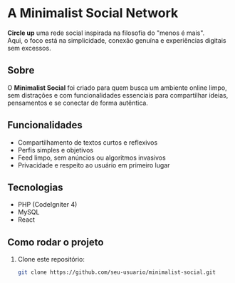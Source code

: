 # A Minimalist Social Network

**Circle up** uma rede social inspirada na filosofia do "menos é mais".  
Aqui, o foco está na simplicidade, conexão genuína e experiências digitais sem excessos.

## Sobre

O **Minimalist Social** foi criado para quem busca um ambiente online limpo, sem distrações e com funcionalidades essenciais para compartilhar ideias, pensamentos e se conectar de forma autêntica.

## Funcionalidades

- Compartilhamento de textos curtos e reflexivos
- Perfis simples e objetivos
- Feed limpo, sem anúncios ou algoritmos invasivos
- Privacidade e respeito ao usuário em primeiro lugar

## Tecnologias

- PHP (CodeIgniter 4)
- MySQL
- React

## Como rodar o projeto

1. Clone este repositório:
   ```bash
   git clone https://github.com/seu-usuario/minimalist-social.git
